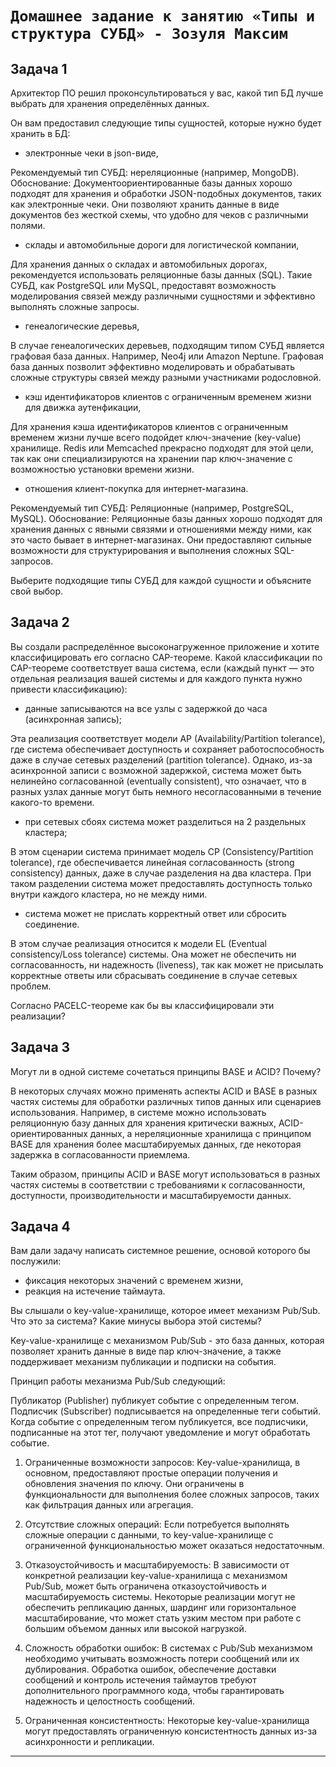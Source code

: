# `Домашнее задание к занятию «Типы и структура СУБД» - Зозуля Максим`


## Задача 1

Архитектор ПО решил проконсультироваться у вас, какой тип БД 
лучше выбрать для хранения определённых данных.

Он вам предоставил следующие типы сущностей, которые нужно будет хранить в БД:

- электронные чеки в json-виде,

Рекомендуемый тип СУБД: нереляционные (например, MongoDB).
Обоснование: Документоориентированные базы данных хорошо подходят для хранения и обработки JSON-подобных документов, таких как электронные чеки. Они позволяют хранить данные в виде документов без жесткой схемы, что удобно для чеков с различными полями.

- склады и автомобильные дороги для логистической компании,

Для хранения данных о складах и автомобильных дорогах, рекомендуется использовать реляционные базы данных (SQL). Такие СУБД, как PostgreSQL или MySQL, предоставят возможность моделирования связей между различными сущностями и эффективно выполнять сложные запросы.

- генеалогические деревья,

В случае генеалогических деревьев, подходящим типом СУБД является графовая база данных. Например, Neo4j или Amazon Neptune. Графовая база данных позволит эффективно моделировать и обрабатывать сложные структуры связей между разными участниками родословной.

- кэш идентификаторов клиентов с ограниченным временем жизни для движка аутенфикации,

Для хранения кэша идентификаторов клиентов с ограниченным временем жизни лучше всего подойдет ключ-значение (key-value) хранилище. Redis или Memcached прекрасно подходят для этой цели, так как они специализируются на хранении пар ключ-значение с возможностью установки времени жизни.

- отношения клиент-покупка для интернет-магазина.

Рекомендуемый тип СУБД: Реляционные (например, PostgreSQL, MySQL).
Обоснование: Реляционные базы данных хорошо подходят для хранения данных с явными связями и отношениями между ними, как это часто бывает в интернет-магазинах. Они предоставляют сильные возможности для структурирования и выполнения сложных SQL-запросов.

Выберите подходящие типы СУБД для каждой сущности и объясните свой выбор.

## Задача 2

Вы создали распределённое высоконагруженное приложение и хотите классифицировать его согласно 
CAP-теореме. Какой классификации по CAP-теореме соответствует ваша система, если 
(каждый пункт — это отдельная реализация вашей системы и для каждого пункта нужно привести классификацию):

- данные записываются на все узлы с задержкой до часа (асинхронная запись);

Эта реализация соответствует модели AP (Availability/Partition tolerance), где система обеспечивает доступность и сохраняет работоспособность даже в случае сетевых разделений (partition tolerance). Однако, из-за асинхронной записи с возможной задержкой, система может быть нелинейно согласованной (eventually consistent), что означает, что в разных узлах данные могут быть немного несогласованными в течение какого-то времени.

- при сетевых сбоях система может разделиться на 2 раздельных кластера;

В этом сценарии система принимает модель CP (Consistency/Partition tolerance), где обеспечивается линейная согласованность (strong consistency) данных, даже в случае разделения на два кластера. При таком разделении система может предоставлять доступность только внутри каждого кластера, но не между ними.

- система может не прислать корректный ответ или сбросить соединение.

В этом случае реализация относится к модели EL (Eventual consistency/Loss tolerance) системы. Она может не обеспечить ни согласованность, ни надежность (liveness), так как может не присылать корректные ответы или сбрасывать соединение в случае сетевых проблем.

Согласно PACELC-теореме как бы вы классифицировали эти реализации?

## Задача 3

Могут ли в одной системе сочетаться принципы BASE и ACID? Почему?

В некоторых случаях можно применять аспекты ACID и BASE в разных частях системы для обработки различных типов данных или сценариев использования. Например, в системе можно использовать реляционную базу данных для хранения критически важных, ACID-ориентированных данных, а нереляционные хранилища с принципом BASE для хранения более масштабируемых данных, где некоторая задержка в согласованности приемлема.

Таким образом, принципы ACID и BASE могут использоваться в разных частях системы в соответствии с требованиями к согласованности, доступности, производительности и масштабируемости данных.

## Задача 4

Вам дали задачу написать системное решение, основой которого бы послужили:

- фиксация некоторых значений с временем жизни,
- реакция на истечение таймаута.

Вы слышали о key-value-хранилище, которое имеет механизм Pub/Sub. 
Что это за система? Какие минусы выбора этой системы? 

Key-value-хранилище с механизмом Pub/Sub - это база данных, которая позволяет хранить данные в виде пар ключ-значение, а также поддерживает механизм публикации и подписки на события.

Принцип работы механизма Pub/Sub следующий:

Публикатор (Publisher) публикует событие с определенным тегом.
Подписчик (Subscriber) подписывается на определенные теги событий.
Когда событие с определенным тегом публикуется, все подписчики, подписанные на этот тег, получают уведомление и могут обработать событие.

1.  Ограниченные возможности запросов: Key-value-хранилища, в основном, предоставляют простые операции получения и обновления значения по ключу. Они ограничены в функциональности для выполнения более сложных запросов, таких как фильтрация данных или агрегация.

2. Отсутствие сложных операций: Если потребуется выполнять сложные операции с данными, то key-value-хранилище с ограниченной функциональностью может оказаться недостаточным.

3.  Отказоустойчивость и масштабируемость: В зависимости от конкретной реализации key-value-хранилища с механизмом Pub/Sub, может быть ограничена отказоустойчивость и масштабируемость системы. Некоторые реализации могут не обеспечить репликацию данных, шардинг или горизонтальное масштабирование, что может стать узким местом при работе с большим объемом данных или высокой нагрузкой.

4.  Сложность обработки ошибок: В системах с Pub/Sub механизмом необходимо учитывать возможность потери сообщений или их дублирования. Обработка ошибок, обеспечение доставки сообщений и контроль истечения таймаутов требуют дополнительного программного кода, чтобы гарантировать надежность и целостность сообщений.
5.  Ограниченная консистентность: Некоторые key-value-хранилища могут предоставлять ограниченную консистентность данных из-за асинхронности и репликации.
---

